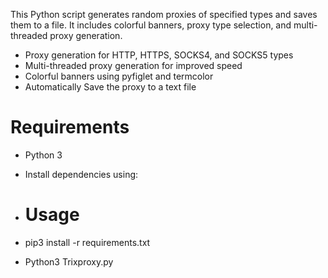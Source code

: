 This Python script generates random proxies of specified types and saves them to a file. It includes colorful banners, proxy type selection, and multi-threaded proxy generation.

- Proxy generation for HTTP, HTTPS, SOCKS4, and SOCKS5 types
- Multi-threaded proxy generation for improved speed
- Colorful banners using pyfiglet and termcolor
- Automatically Save the proxy to a text file 

# Requirements
- Python 3
- Install dependencies using:

- # Usage
- pip3 install -r requirements.txt
- Python3 Trixproxy.py
  
